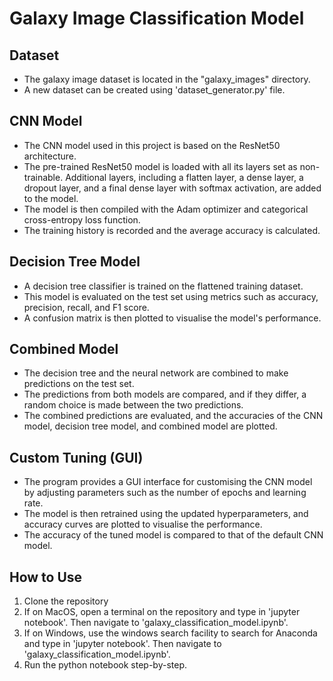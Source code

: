 # Galaxy Image Classification Model


## Dataset

- The galaxy image dataset is located in the "galaxy_images" directory. 
- A new dataset can be created using 'dataset_generator.py' file.

## CNN Model

- The CNN model used in this project is based on the ResNet50 architecture. 
- The pre-trained ResNet50 model is loaded with all its layers set as non-trainable. Additional layers, including a flatten layer, a dense layer, a dropout layer, and a final dense layer with softmax activation, are added to the model. 
- The model is then compiled with the Adam optimizer and categorical cross-entropy loss function. 
- The training history is recorded and the average accuracy is calculated.

## Decision Tree Model

- A decision tree classifier is trained on the flattened training dataset. 
- This model is evaluated on the test set using metrics such as accuracy, precision, recall, and F1 score.
- A confusion matrix is then plotted to visualise the model's performance.

## Combined Model

- The decision tree and the neural network are combined to make predictions on the test set. 
- The predictions from both models are compared, and if they differ, a random choice is made between the two predictions. 
- The combined predictions are evaluated, and the accuracies of the CNN model, decision tree model, and combined model are plotted.

## Custom Tuning (GUI)

- The program provides a GUI interface for customising the CNN model by adjusting parameters such as the number of epochs and learning rate. 
- The model is then retrained using the updated hyperparameters, and accuracy curves are plotted to visualise the performance. 
- The accuracy of the tuned model is compared to that of the default CNN model.

## How to Use

1. Clone the repository 
2. If on MacOS, open a terminal on the repository and type in 'jupyter notebook'. Then navigate to 'galaxy_classification_model.ipynb'.
3. If on Windows, use the windows search facility to search for Anaconda and type in 'jupyter notebook'. Then navigate to 'galaxy_classification_model.ipynb'.
2. Run the python notebook step-by-step.
